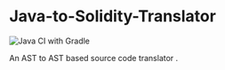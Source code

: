# Java-to-Solidity-Translator
![Java CI with Gradle](https://github.com/codeBlooded29/Java-to-Solidity-Translator/workflows/Java%20CI%20with%20Gradle/badge.svg)

An AST to AST based source code translator
.
